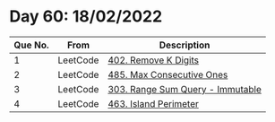 # Day 60: 18/02/2022

| Que No. | From | Description |
| --- | --- | --- |
| 1 | LeetCode | [402. Remove K Digits](https://leetcode.com/problems/remove-k-digits/) |
| 2 | LeetCode | [485. Max Consecutive Ones](https://leetcode.com/problems/max-consecutive-ones/) |
| 3 | LeetCode | [303. Range Sum Query - Immutable](https://leetcode.com/problems/range-sum-query-immutable/) |
| 4 | LeetCode | [463. Island Perimeter](https://leetcode.com/problems/island-perimeter/) |

